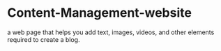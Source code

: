 # Content-Management-website
a web page that helps you add text, images, videos, and other elements required to create a blog.
